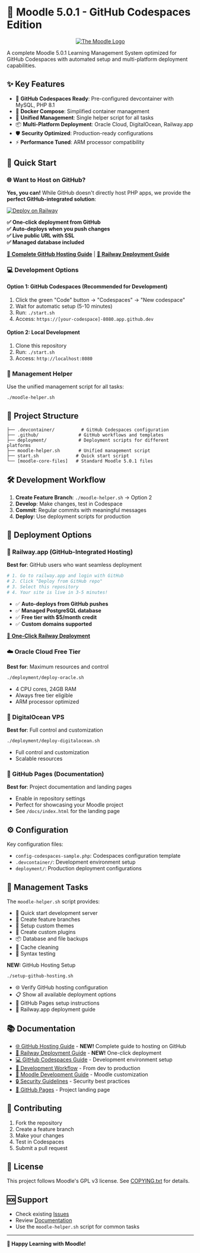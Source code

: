 # 🚀 Moodle 5.0.1 - GitHub Codespaces Edition

<p align="center"><a href="https://moodle.org" target="_blank" title="Moodle Website">
  <img src="https://raw.githubusercontent.com/moodle/moodle/main/.github/moodlelogo.svg" alt="The Moodle Logo">
</a></p>

A complete Moodle 5.0.1 Learning Management System optimized for GitHub Codespaces with automated setup and multi-platform deployment capabilities.

## ✨ Key Features

- 🚀 **GitHub Codespaces Ready**: Pre-configured devcontainer with MySQL, PHP 8.1
- 🐳 **Docker Compose**: Simplified container management
- 🔧 **Unified Management**: Single helper script for all tasks
- 📦 **Multi-Platform Deployment**: Oracle Cloud, DigitalOcean, Railway.app
- 🛡️  **Security Optimized**: Production-ready configurations
- ⚡ **Performance Tuned**: ARM processor compatibility

## 🚀 Quick Start

### 🌐 Want to Host on GitHub? 
**Yes, you can!** While GitHub doesn't directly host PHP apps, we provide the **perfect GitHub-integrated solution**:

[![Deploy on Railway](https://railway.app/button.svg)](https://railway.app/template/moodle)

**✅ One-click deployment from GitHub**  
**✅ Auto-deploys when you push changes**  
**✅ Live public URL with SSL**  
**✅ Managed database included**

[📖 **Complete GitHub Hosting Guide**](GITHUB_HOSTING_GUIDE.md) | [🚀 **Railway Deployment Guide**](deploy-to-railway.md)

### 💻 Development Options

#### Option 1: GitHub Codespaces (Recommended for Development)
1. Click the green "Code" button → "Codespaces" → "New codespace"
2. Wait for automatic setup (5-10 minutes)
3. Run: `./start.sh`
4. Access: `https://[your-codespace]-8080.app.github.dev`

#### Option 2: Local Development
1. Clone this repository
2. Run: `./start.sh`
3. Access: `http://localhost:8080`

### 🔧 Management Helper
Use the unified management script for all tasks:
```bash
./moodle-helper.sh
```

## 📁 Project Structure

```
├── .devcontainer/          # GitHub Codespaces configuration
├── .github/               # GitHub workflows and templates
├── deployment/            # Deployment scripts for different platforms
├── moodle-helper.sh       # Unified management script
├── start.sh              # Quick start script
└── [moodle-core-files]   # Standard Moodle 5.0.1 files
```

## 🛠️ Development Workflow

1. **Create Feature Branch**: `./moodle-helper.sh` → Option 2
2. **Develop**: Make changes, test in Codespace
3. **Commit**: Regular commits with meaningful messages
4. **Deploy**: Use deployment scripts for production

## 🚀 Deployment Options

### 🌟 Railway.app (GitHub-Integrated Hosting)
**Best for**: GitHub users who want seamless deployment
```bash
# 1. Go to railway.app and login with GitHub
# 2. Click "Deploy from GitHub repo"
# 3. Select this repository
# 4. Your site is live in 3-5 minutes!
```
- ✅ **Auto-deploys from GitHub pushes**
- ✅ **Managed PostgreSQL database**
- ✅ **Free tier with $5/month credit**
- ✅ **Custom domains supported**

[🚀 **One-Click Railway Deployment**](deploy-to-railway.md)

### ☁️ Oracle Cloud Free Tier
**Best for**: Maximum resources and control
```bash
./deployment/deploy-oracle.sh
```
- 4 CPU cores, 24GB RAM
- Always free tier eligible
- ARM processor optimized

### 🌊 DigitalOcean VPS
**Best for**: Full control and customization
```bash
./deployment/deploy-digitalocean.sh
```
- Full control and customization
- Scalable resources

### 📄 GitHub Pages (Documentation)
**Best for**: Project documentation and landing pages
- Enable in repository settings
- Perfect for showcasing your Moodle project
- See `/docs/index.html` for the landing page

## ⚙️ Configuration

Key configuration files:
- `config-codespaces-sample.php`: Codespaces configuration template
- `.devcontainer/`: Development environment setup
- `deployment/`: Production deployment configurations

## 🔧 Management Tasks

The `moodle-helper.sh` script provides:
- 🚀 Quick start development server
- 🌿 Create feature branches
- 🎨 Setup custom themes
- 🔌 Create custom plugins
- 📦 Database and file backups
- 🧹 Cache cleaning
- 🧪 Syntax testing

**NEW:** GitHub Hosting Setup
```bash
./setup-github-hosting.sh
```
- 🌐 Verify GitHub hosting configuration
- 📋 Show all available deployment options
- 📄 GitHub Pages setup instructions
- 🚀 Railway.app deployment guide

## 📚 Documentation

- [🌐 GitHub Hosting Guide](GITHUB_HOSTING_GUIDE.md) - **NEW!** Complete guide to hosting on GitHub
- [🚀 Railway Deployment Guide](deploy-to-railway.md) - **NEW!** One-click deployment
- [💻 GitHub Codespaces Guide](CODESPACES_GUIDE.md) - Development environment setup
- [🔄 Development Workflow](DEVELOPMENT_WORKFLOW.md) - From dev to production
- [📖 Moodle Development Guide](MOODLE_DEVELOPMENT_GUIDE.md) - Moodle customization
- [🔒 Security Guidelines](SECURITY.md) - Security best practices
- [📄 GitHub Pages](docs/index.html) - Project landing page

## 🤝 Contributing

1. Fork the repository
2. Create a feature branch
3. Make your changes
4. Test in Codespaces
5. Submit a pull request

## 📄 License

This project follows Moodle's GPL v3 license. See [COPYING.txt](COPYING.txt) for details.

## 🆘 Support

- Check existing [Issues](../../issues)
- Review [Documentation](CODESPACES_GUIDE.md)
- Use the `moodle-helper.sh` script for common tasks

---

**🎉 Happy Learning with Moodle!**

